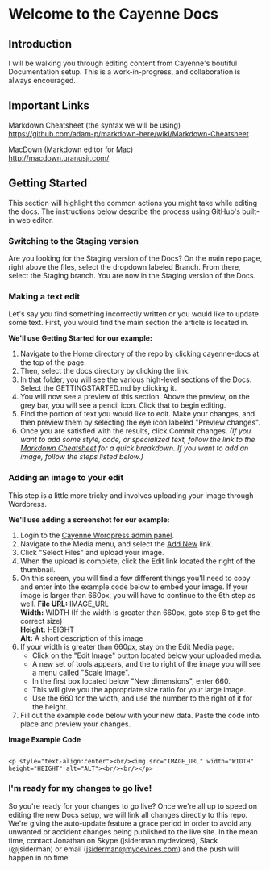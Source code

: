 # Welcome to the Cayenne Docs

## Introduction
I will be walking you through editing content from Cayenne's boutiful Documentation setup. This is a work-in-progress, and collaboration is always encouraged.


## Important Links
Markdown Cheatsheet (the syntax we will be using)<br/>
https://github.com/adam-p/markdown-here/wiki/Markdown-Cheatsheet

MacDown (Markdown editor for Mac)<br/>
http://macdown.uranusjr.com/


## Getting Started
This section will highlight the common actions you might take while editing the docs. The instructions below describe the process using GitHub's built-in web editor.

### Switching to the Staging version
Are you looking for the Staging version of the Docs? On the main repo page, right above the files, select the dropdown labeled Branch. From there, select the Staging branch. You are now in the Staging version of the Docs.

### Making a text edit
Let's say you find something incorrectly written or you would like to update some text. First, you would find the main section the article is located in. 

**We'll use Getting Started for our example:**

1. Navigate to the Home directory of the repo by clicking cayenne-docs at the top of the page.
2. Then, select the docs directory by clicking the link.
3. In that folder, you will see the various high-level sections of the Docs. Select the GETTINGSTARTED.md by clicking it.
4. You will now see a preview of this section. Above the preview, on the grey bar, you will see a pencil icon. Click that to begin editing.
5. Find the portion of text you would like to edit. Make your changes, and then preview them by selecting the eye icon labeled "Preview changes".
6. Once you are satisfied with the results, click Commit changes. 
*(If you want to add some style, code, or specialized text, follow the link to the [Markdown Cheatsheet](https://github.com/adam-p/markdown-here/wiki/Markdown-Cheatsheet) for a quick breakdown. If you want to add an image, follow the steps listed below.)*

### Adding an image to your edit
This step is a little more tricky and involves uploading your image through Wordpress.

**We'll use adding a screenshot for our example:**

1. Login to the [Cayenne Wordpress admin panel](http://www.cayenne-mydevices.com/wp-admin).
2. Navigate to the Media menu, and select the [Add New](http://www.cayenne-mydevices.com/wp-admin/media-new.php) link.
3. Click "Select Files" and upload your image.
4. When the upload is complete, click the Edit link located the right of the thumbnail.
5. On this screen, you will find a few different things you'll need to copy and enter into the example code below to embed your image. If your image is larger than 660px, you will have to continue to the 6th step as well.
    **File URL:** IMAGE_URL <br/>
    **Width:** WIDTH (If the width is greater than 660px, goto step 6 to get the correct size)<br/>
    **Height:** HEIGHT <br/>
    **Alt:** A short description of this image
6. If your width is greater than 660px, stay on the Edit Media page:
   * Click on the "Edit Image" button located below your uploaded media.
   * A new set of tools appears, and the to right of the image you will see a menu called "Scale Image". 
   * In the first box located below "New dimensions", enter 660. 
   * This will give you the appropriate size ratio for your large image. 
   * Use the 660 for the width, and use the number to the right of it for the height.
7. Fill out the example code below with your new data. Paste the code into place and preview your changes.
    
**Image Example Code**
```

<p style="text-align:center"><br/><img src="IMAGE_URL" width="WIDTH" height="HEIGHT" alt="ALT"><br/><br/></p>

```


### I'm ready for my changes to go live!
So you're ready for your changes to go live? Once we're all up to speed on editing the new Docs setup, we will link all changes directly to this repo. We're giving the auto-update feature a grace period in order to avoid any unwanted or accident changes being published to the live site. In the mean time, contact Jonathan on Skype (jsiderman.mydevices), Slack (@jsiderman) or email (jsiderman@mydevices.com) and the push will happen in no time. 

